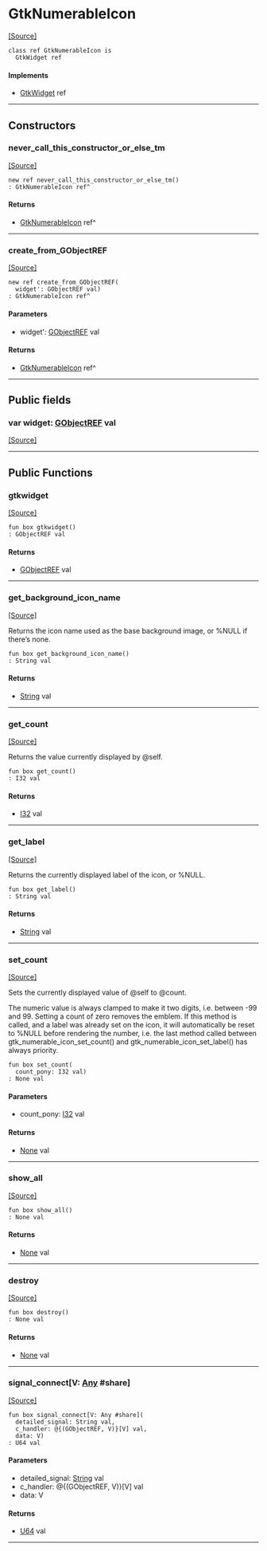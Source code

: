 # GtkNumerableIcon
<span class="source-link">[[Source]](src/gtk3/GtkNumerableIcon.md#L6)</span>
```pony
class ref GtkNumerableIcon is
  GtkWidget ref
```

#### Implements

* [GtkWidget](gtk3-GtkWidget.md) ref

---

## Constructors

### never_call_this_constructor_or_else_tm
<span class="source-link">[[Source]](src/gtk3/GtkNumerableIcon.md#L10)</span>


```pony
new ref never_call_this_constructor_or_else_tm()
: GtkNumerableIcon ref^
```

#### Returns

* [GtkNumerableIcon](gtk3-GtkNumerableIcon.md) ref^

---

### create_from_GObjectREF
<span class="source-link">[[Source]](src/gtk3/GtkNumerableIcon.md#L13)</span>


```pony
new ref create_from_GObjectREF(
  widget': GObjectREF val)
: GtkNumerableIcon ref^
```
#### Parameters

*   widget': [GObjectREF](gtk3-..-gobject-GObjectREF.md) val

#### Returns

* [GtkNumerableIcon](gtk3-GtkNumerableIcon.md) ref^

---

## Public fields

### var widget: [GObjectREF](gtk3-..-gobject-GObjectREF.md) val
<span class="source-link">[[Source]](src/gtk3/GtkNumerableIcon.md#L7)</span>



---

## Public Functions

### gtkwidget
<span class="source-link">[[Source]](src/gtk3/GtkNumerableIcon.md#L9)</span>


```pony
fun box gtkwidget()
: GObjectREF val
```

#### Returns

* [GObjectREF](gtk3-..-gobject-GObjectREF.md) val

---

### get_background_icon_name
<span class="source-link">[[Source]](src/gtk3/GtkNumerableIcon.md#L26)</span>


Returns the icon name used as the base background image,
or %NULL if there’s none.


```pony
fun box get_background_icon_name()
: String val
```

#### Returns

* [String](builtin-String.md) val

---

### get_count
<span class="source-link">[[Source]](src/gtk3/GtkNumerableIcon.md#L35)</span>


Returns the value currently displayed by @self.


```pony
fun box get_count()
: I32 val
```

#### Returns

* [I32](builtin-I32.md) val

---

### get_label
<span class="source-link">[[Source]](src/gtk3/GtkNumerableIcon.md#L41)</span>


Returns the currently displayed label of the icon, or %NULL.


```pony
fun box get_label()
: String val
```

#### Returns

* [String](builtin-String.md) val

---

### set_count
<span class="source-link">[[Source]](src/gtk3/GtkNumerableIcon.md#L64)</span>


Sets the currently displayed value of @self to @count.

The numeric value is always clamped to make it two digits, i.e.
between -99 and 99. Setting a count of zero removes the emblem.
If this method is called, and a label was already set on the icon,
it will automatically be reset to %NULL before rendering the number,
i.e. the last method called between gtk_numerable_icon_set_count()
and gtk_numerable_icon_set_label() has always priority.


```pony
fun box set_count(
  count_pony: I32 val)
: None val
```
#### Parameters

*   count_pony: [I32](builtin-I32.md) val

#### Returns

* [None](builtin-None.md) val

---

### show_all
<span class="source-link">[[Source]](src/gtk3/GtkWidget.md#L4)</span>


```pony
fun box show_all()
: None val
```

#### Returns

* [None](builtin-None.md) val

---

### destroy
<span class="source-link">[[Source]](src/gtk3/GtkWidget.md#L7)</span>


```pony
fun box destroy()
: None val
```

#### Returns

* [None](builtin-None.md) val

---

### signal_connect\[V: [Any](builtin-Any.md) #share\]
<span class="source-link">[[Source]](src/gtk3/GtkWidget.md#L10)</span>


```pony
fun box signal_connect[V: Any #share](
  detailed_signal: String val,
  c_handler: @{(GObjectREF, V)}[V] val,
  data: V)
: U64 val
```
#### Parameters

*   detailed_signal: [String](builtin-String.md) val
*   c_handler: @{(GObjectREF, V)}[V] val
*   data: V

#### Returns

* [U64](builtin-U64.md) val

---

